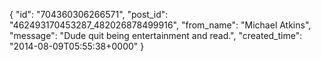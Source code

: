  {
   "id": "704360306266571",
   "post_id": "462493170453287_482026878499916",
   "from_name": "Michael Atkins",
   "message": "Dude quit being entertainment and read.",
   "created_time": "2014-08-09T05:55:38+0000"
 }
